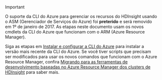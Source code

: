 > [!IMPORTANT]
> O suporte da CLI do Azure para gerenciar os recursos do HDInsight usando o ASM (Gerenciador de Serviços do Azure) foi **preterido** e será removido em 1º de janeiro de 2017. As etapas neste documento usam os novos cmdlets da CLI do Azure que funcionam com o ARM (Azure Resource Manager).
> 
> Siga as etapas em [Instalar e configurar a CLI do Azure](../articles/xplat-cli-install.md) para instalar a versão mais recente da CLI do Azure. Se você tiver scripts que precisam ser modificados para usar os novos comandos que funcionam com o Azure Resource Manager, confira [Migrando para as ferramentas de desenvolvimento baseadas no Azure Resource Manager dos clusters de HDInsight](../articles/hdinsight/hdinsight-hadoop-development-using-azure-resource-manager.md) para saber mais.
> 
> 

